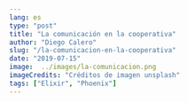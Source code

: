 ```yaml
---
lang: es
type: "post"
title: "La comunicación en la cooperativa"
author: "Diego Calero"
slug: "/la-comunicacion-en-la-cooperativa"
date: "2019-07-15"
image:  ../images/la-comunicacion.png
imageCredits: "Créditos de imagen unsplash"
tags: ["Elixir", "Phoenix"]
---
```

